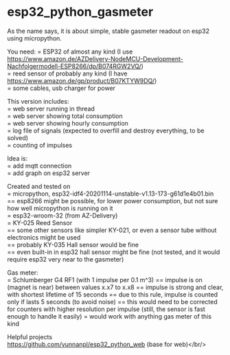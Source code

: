 # esp32_python_gasmeter
As the name says, it is about simple, stable gasmeter readout on esp32 using micropython.<br/>

You need:
= ESP32 of almost any kind (I use https://www.amazon.de/AZDelivery-NodeMCU-Development-Nachfolgermodell-ESP8266/dp/B074RGW2VQ/)<br/>
= reed sensor of probably any kind (I have https://www.amazon.de/gp/product/B07KTYW9DQ/)<br/>
= some cables, usb charger for power

This version includes:<br/>
= web server running in thread<br/>
= web server showing total consumption<br/>
= web server showing hourly consumption<br/>
= log file of signals (expected to overfill and destroy everything, to be solved)<br/>
= counting of impulses

Idea is:<br/>
= add mqtt connection<br/>
= add graph on esp32 server

Created and tested on<br/>
= micropython, esp32-idf4-20201114-unstable-v1.13-173-g61d1e4b01.bin<br/>
== esp8266 might be possible, for lower power consumption, but not sure how well micropython is running on it<br/>
= esp32-wroom-32 (from AZ-Delivery)<br/>
= KY-025 Reed Sensor<br/>
== some other sensors like simpler KY-021, or even a sensor tube without electronics might be used<br/>
== probably KY-035 Hall sensor would be fine<br/>
== even built-in in esp32 hall sensor might be fine (not tested, and it would require esp32 very near to the gasmeter)

Gas meter:<br/>
= Schlumberger G4 RF1 (with 1 impulse per 0.1 m^3)
== impulse is on (magnet is near) between values x.x7 to x.x8
== impulse is strong and clear, with shortest lifetime of 15 seconds
== due to this rule, impulse is counted only if lasts 5 seconds (to avoid noise)
== this would need to be corrected for counters with higher resolution per impulse (still, the sensor is fast enough to handle it easily)
= would work with anything gas meter of this kind

Helpful projects<br/>
https://github.com/yunnanpl/esp32_python_web (base for web)</br/>

